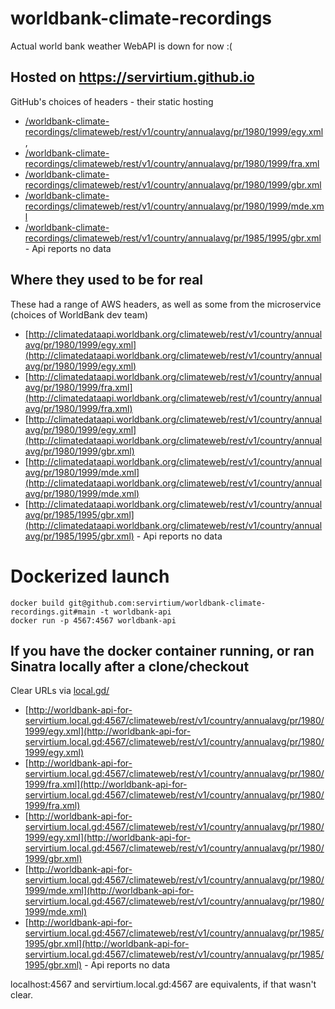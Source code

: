 # worldbank-climate-recordings

Actual world bank weather WebAPI is down for now :(

## Hosted on https://servirtium.github.io

GitHub's choices of headers - their static hosting

* [/worldbank-climate-recordings/climateweb/rest/v1/country/annualavg/pr/1980/1999/egy.xml](https://servirtium.github.io/worldbank-climate-recordings/climateweb/rest/v1/country/annualavg/pr/1980/1999/egy.xml),
* [/worldbank-climate-recordings/climateweb/rest/v1/country/annualavg/pr/1980/1999/fra.xml](https://servirtium.github.io/worldbank-climate-recordings/climateweb/rest/v1/country/annualavg/pr/1980/1999/fra.xml)
* [/worldbank-climate-recordings/climateweb/rest/v1/country/annualavg/pr/1980/1999/gbr.xml](https://servirtium.github.io/worldbank-climate-recordings/climateweb/rest/v1/country/annualavg/pr/1980/1999/gbr.xml)
* [/worldbank-climate-recordings/climateweb/rest/v1/country/annualavg/pr/1980/1999/mde.xml](https://servirtium.github.io/worldbank-climate-recordings/climateweb/rest/v1/country/annualavg/pr/1980/1999/mde.xml)
* [/worldbank-climate-recordings/climateweb/rest/v1/country/annualavg/pr/1985/1995/gbr.xml](https://servirtium.github.io/worldbank-climate-recordings/climateweb/rest/v1/country/annualavg/pr/1985/1995/gbr.xml) - Api reports no data

## Where they used to be for real 

These had a range of AWS headers, as well as some from the microservice (choices of WorldBank dev team)

*  [http://climatedataapi.worldbank.org/climateweb/rest/v1/country/annualavg/pr/1980/1999/egy.xml](http://climatedataapi.worldbank.org/climateweb/rest/v1/country/annualavg/pr/1980/1999/egy.xml)
*  [http://climatedataapi.worldbank.org/climateweb/rest/v1/country/annualavg/pr/1980/1999/fra.xml](http://climatedataapi.worldbank.org/climateweb/rest/v1/country/annualavg/pr/1980/1999/fra.xml)
*  [http://climatedataapi.worldbank.org/climateweb/rest/v1/country/annualavg/pr/1980/1999/egy.xml](http://climatedataapi.worldbank.org/climateweb/rest/v1/country/annualavg/pr/1980/1999/gbr.xml)
*  [http://climatedataapi.worldbank.org/climateweb/rest/v1/country/annualavg/pr/1980/1999/mde.xml](http://climatedataapi.worldbank.org/climateweb/rest/v1/country/annualavg/pr/1980/1999/mde.xml)
*  [http://climatedataapi.worldbank.org/climateweb/rest/v1/country/annualavg/pr/1985/1995/gbr.xml](http://climatedataapi.worldbank.org/climateweb/rest/v1/country/annualavg/pr/1985/1995/gbr.xml) - Api reports no data 

# Dockerized launch

```
docker build git@github.com:servirtium/worldbank-climate-recordings.git#main -t worldbank-api
docker run -p 4567:4567 worldbank-api
```

## If you have the docker container running, or ran Sinatra locally after a clone/checkout

Clear URLs via [local.gd/](https://local.gd/)

*  [http://worldbank-api-for-servirtium.local.gd:4567/climateweb/rest/v1/country/annualavg/pr/1980/1999/egy.xml](http://worldbank-api-for-servirtium.local.gd:4567/climateweb/rest/v1/country/annualavg/pr/1980/1999/egy.xml)
*  [http://worldbank-api-for-servirtium.local.gd:4567/climateweb/rest/v1/country/annualavg/pr/1980/1999/fra.xml](http://worldbank-api-for-servirtium.local.gd:4567/climateweb/rest/v1/country/annualavg/pr/1980/1999/fra.xml)
*  [http://worldbank-api-for-servirtium.local.gd:4567/climateweb/rest/v1/country/annualavg/pr/1980/1999/egy.xml](http://worldbank-api-for-servirtium.local.gd:4567/climateweb/rest/v1/country/annualavg/pr/1980/1999/gbr.xml)
*  [http://worldbank-api-for-servirtium.local.gd:4567/climateweb/rest/v1/country/annualavg/pr/1980/1999/mde.xml](http://worldbank-api-for-servirtium.local.gd:4567/climateweb/rest/v1/country/annualavg/pr/1980/1999/mde.xml)
*  [http://worldbank-api-for-servirtium.local.gd:4567/climateweb/rest/v1/country/annualavg/pr/1985/1995/gbr.xml](http://worldbank-api-for-servirtium.local.gd:4567/climateweb/rest/v1/country/annualavg/pr/1985/1995/gbr.xml) - Api reports no data

localhost:4567 and servirtium.local.gd:4567 are equivalents, if that wasn't clear.
